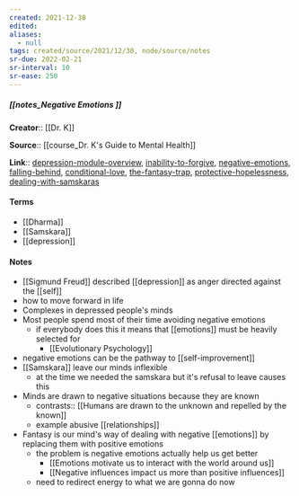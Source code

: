 ```yaml
---
created: 2021-12-30 
edited: 
aliases:
  - null
tags: created/source/2021/12/30, node/source/notes
sr-due: 2022-02-21
sr-interval: 10
sr-ease: 250
---
```


##### [[notes_Negative Emotions ]]

**Creator**:: [[Dr. K]]
 
**Source**:: [[course_Dr. K's Guide to Mental Health]]

**Link**:: [depression-module-overview](https://coaching.healthygamer.gg/guide/lessons/depression-module-overview), [inability-to-forgive](https://coaching.healthygamer.gg/guide/lessons/inability-to-forgive),  [negative-emotions](https://coaching.healthygamer.gg/guide/lessons/negative-emotions), [falling-behind](https://coaching.healthygamer.gg/guide/lessons/falling-behind), [conditional-love](https://coaching.healthygamer.gg/guide/lessons/conditional-love), [the-fantasy-trap](https://coaching.healthygamer.gg/guide/lessons/the-fantasy-trap), [protective-hopelessness](https://coaching.healthygamer.gg/guide/lessons/protective-hopelessness), [dealing-with-samskaras](https://coaching.healthygamer.gg/guide/lessons/dealing-with-samskaras)
#### Terms

- [[Dharma]]
- [[Samskara]]
- [[depression]]

#### Notes
- [[Sigmund Freud]] described [[depression]] as anger directed against the [[self]]
- how to move forward in life
- Complexes in depressed people's minds
- Most people spend most of their time avoiding negative emotions
	- if everybody does this it means that [[emotions]] must be heavily selected for
		- [[Evolutionary Psychology]]
- negative emotions can be the pathway to [[self-improvement]]
- [[Samskara]] leave our minds inflexible
	- at the time we needed the samskara but it's refusal to leave causes this
- Minds are drawn to negative situations because they are known
	- contrasts:: [[Humans are drawn to the unknown and repelled by the known]]
	- example abusive [[relationships]]
- Fantasy is our mind's way of dealing with negative [[emotions]] by replacing them with positive emotions
	- the problem is negative emotions actually help us get better
		- [[Emotions motivate us to interact with the world around us]]
		- [[Negative influences impact us more than positive influences]]
	- need to redirect energy to what we are gonna do now